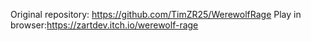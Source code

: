 Original repository:
https://github.com/TimZR25/WerewolfRage
Play in browser:https://zartdev.itch.io/werewolf-rage
